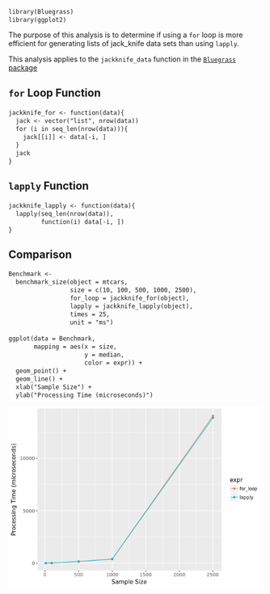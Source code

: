     library(Bluegrass)
    library(ggplot2)

The purpose of this analysis is to determine if using a `for` loop is
more efficient for generating lists of jack\_knife data sets than using
`lapply`.

This analysis applies to the `jackknife_data` function in the
[`Bluegrass` package](https://github.com/nutterb/Bluegrass)

`for` Loop Function
-------------------

    jackknife_for <- function(data){
      jack <- vector("list", nrow(data))
      for (i in seq_len(nrow(data))){
        jack[[i]] <- data[-i, ]
      }
      jack
    }

`lapply` Function
-----------------

    jackknife_lapply <- function(data){
      lapply(seq_len(nrow(data)),
             function(i) data[-i, ])
    }

Comparison
----------

    Benchmark <- 
      benchmark_size(object = mtcars,
                     size = c(10, 100, 500, 1000, 2500),
                     for_loop = jackknife_for(object),
                     lapply = jackknife_lapply(object),
                     times = 25,
                     unit = "ms")

    ggplot(data = Benchmark,
           mapping = aes(x = size,
                         y = median,
                         color = expr)) + 
      geom_point() + 
      geom_line() + 
      xlab("Sample Size") + 
      ylab("Processing Time (microseconds)")

![](jackknife_data_files/figure-markdown_strict/unnamed-chunk-4-1.png)
